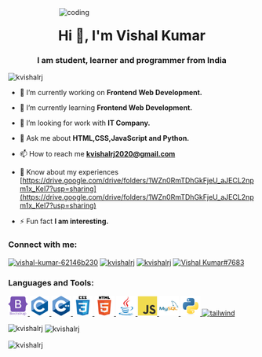 <img align="right" alt="coding" width="400" src="https://media.giphy.com/media/HOh1tBgpWqtvC9GMD2/giphy.gif">

<h1 align="center">Hi 👋, I'm Vishal Kumar</h1>
<h3 align="center">I am student, learner and programmer from India</h3>

<p align="left"> <img src="https://komarev.com/ghpvc/?username=kvishalrj&label=Profile%20views&color=0e75b6&style=flat" alt="kvishalrj" /> </p>

- 🔭 I’m currently working on **Frontend Web Development.**

- 🌱 I’m currently learning **Frontend Web Development.**

- 🤝 I’m looking for work with **IT Company.**

- 💬 Ask me about **HTML,CSS,JavaScript and Python.**

- 📫 How to reach me **kvishalrj2020@gmail.com**

- 📄 Know about my experiences [https://drive.google.com/drive/folders/1WZn0RmTDhGkFjeU_aJECL2npm1x_KeI7?usp=sharing](https://drive.google.com/drive/folders/1WZn0RmTDhGkFjeU_aJECL2npm1x_KeI7?usp=sharing)

- ⚡ Fun fact **I am interesting.**

<h3 align="left">Connect with me:</h3>
<p align="left">
<a href="https://linkedin.com/in/kvishalrj" target="blank"><img align="center" src="https://raw.githubusercontent.com/rahuldkjain/github-profile-readme-generator/master/src/images/icons/Social/linked-in-alt.svg" alt="vishal-kumar-62146b230" height="30" width="40" /></a>
<a href="https://instagram.com/kvishalrj" target="blank"><img align="center" src="https://raw.githubusercontent.com/rahuldkjain/github-profile-readme-generator/master/src/images/icons/Social/instagram.svg" alt="kvishalrj" height="30" width="40" /></a>
<a href="https://www.hackerrank.com/kvishalrj" target="blank"><img align="center" src="https://raw.githubusercontent.com/rahuldkjain/github-profile-readme-generator/master/src/images/icons/Social/hackerrank.svg" alt="kvishalrj" height="30" width="40" /></a>
<a href="https://discord.gg/Vishal Kumar#7683" target="blank"><img align="center" src="https://raw.githubusercontent.com/rahuldkjain/github-profile-readme-generator/master/src/images/icons/Social/discord.svg" alt="Vishal Kumar#7683" height="30" width="40" /></a>
</p>

<h3 align="left">Languages and Tools:</h3>
<p align="left"> <a href="https://getbootstrap.com" target="_blank" rel="noreferrer"> <img src="https://raw.githubusercontent.com/devicons/devicon/master/icons/bootstrap/bootstrap-plain-wordmark.svg" alt="bootstrap" width="40" height="40"/> </a> <a href="https://www.cprogramming.com/" target="_blank" rel="noreferrer"> <img src="https://raw.githubusercontent.com/devicons/devicon/master/icons/c/c-original.svg" alt="c" width="40" height="40"/> </a> <a href="https://www.w3schools.com/cpp/" target="_blank" rel="noreferrer"> <img src="https://raw.githubusercontent.com/devicons/devicon/master/icons/cplusplus/cplusplus-original.svg" alt="cplusplus" width="40" height="40"/> </a> <a href="https://www.w3schools.com/css/" target="_blank" rel="noreferrer"> <img src="https://raw.githubusercontent.com/devicons/devicon/master/icons/css3/css3-original-wordmark.svg" alt="css3" width="40" height="40"/> </a> <a href="https://www.w3.org/html/" target="_blank" rel="noreferrer"> <img src="https://raw.githubusercontent.com/devicons/devicon/master/icons/html5/html5-original-wordmark.svg" alt="html5" width="40" height="40"/> </a> <a href="https://www.java.com" target="_blank" rel="noreferrer"> <img src="https://raw.githubusercontent.com/devicons/devicon/master/icons/java/java-original.svg" alt="java" width="40" height="40"/> </a> <a href="https://developer.mozilla.org/en-US/docs/Web/JavaScript" target="_blank" rel="noreferrer"> <img src="https://raw.githubusercontent.com/devicons/devicon/master/icons/javascript/javascript-original.svg" alt="javascript" width="40" height="40"/> </a> <a href="https://www.mysql.com/" target="_blank" rel="noreferrer"> <img src="https://raw.githubusercontent.com/devicons/devicon/master/icons/mysql/mysql-original-wordmark.svg" alt="mysql" width="40" height="40"/> <a href="https://www.python.org" target="_blank" rel="noreferrer"> <img src="https://raw.githubusercontent.com/devicons/devicon/master/icons/python/python-original.svg" alt="python" width="40" height="40"/> </a> <a href="https://tailwindcss.com/" target="_blank" rel="noreferrer"> <img src="https://www.vectorlogo.zone/logos/tailwindcss/tailwindcss-icon.svg" alt="tailwind" width="40" height="40"/> </a> </p>

<p><img align="left" src="https://github-readme-stats.vercel.app/api/top-langs?username=kvishalrj&show_icons=true&locale=en&layout=compact" alt="kvishalrj" /></p>

<p>&nbsp;<img align="center" src="https://github-readme-stats.vercel.app/api?username=kvishalrj&show_icons=true&locale=en" alt="kvishalrj" /></p>

<p><img align="center" src="https://github-readme-streak-stats.herokuapp.com/?user=kvishalrj&" alt="kvishalrj" /></p>
